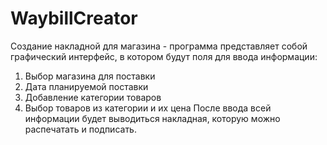 # WaybillCreator
Создание накладной для магазина - программа представляет собой графический интерфейс, в котором будут поля для ввода информации:
1. Выбор магазина для поставки
2. Дата планируемой поставки
3. Добавление категории товаров
4. Выбор товаров из категории и их цена
После ввода всей информации будет выводиться накладная, которую можно распечатать и подписать.
